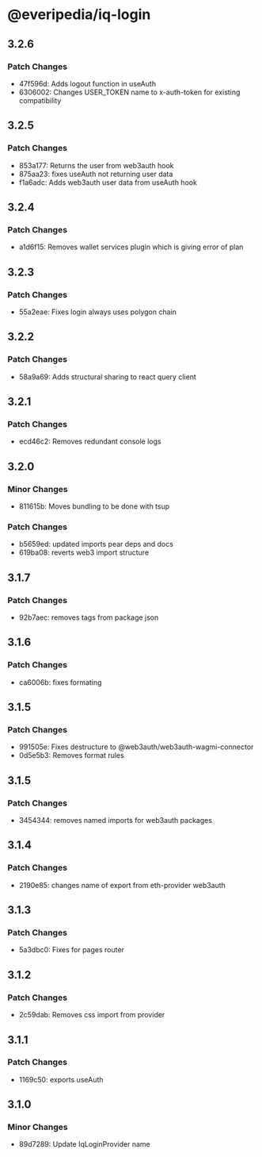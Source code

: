 # @everipedia/iq-login

## 3.2.6

### Patch Changes

- 47f596d: Adds logout function in useAuth
- 6306002: Changes USER_TOKEN name to x-auth-token for existing compatibility

## 3.2.5

### Patch Changes

- 853a177: Returns the user from web3auth hook
- 875aa23: fixes useAuth not returning user data
- f1a6adc: Adds web3auth user data from useAuth hook

## 3.2.4

### Patch Changes

- a1d6f15: Removes wallet services plugin which is giving error of plan

## 3.2.3

### Patch Changes

- 55a2eae: Fixes login always uses polygon chain

## 3.2.2

### Patch Changes

- 58a9a69: Adds structural sharing to react query client

## 3.2.1

### Patch Changes

- ecd46c2: Removes redundant console logs

## 3.2.0

### Minor Changes

- 811615b: Moves bundling to be done with tsup

### Patch Changes

- b5659ed: updated imports pear deps and docs
- 619ba08: reverts web3 import structure

## 3.1.7

### Patch Changes

- 92b7aec: removes tags from package json

## 3.1.6

### Patch Changes

- ca6006b: fixes formating

## 3.1.5

### Patch Changes

- 991505e: Fixes destructure to @web3auth/web3auth-wagmi-connector
- 0d5e5b3: Removes format rules

## 3.1.5

### Patch Changes

- 3454344: removes named imports for web3auth packages

## 3.1.4

### Patch Changes

- 2190e85: changes name of export from eth-provider web3auth

## 3.1.3

### Patch Changes

- 5a3dbc0: Fixes for pages router

## 3.1.2

### Patch Changes

- 2c59dab: Removes css import from provider

## 3.1.1

### Patch Changes

- 1169c50: exports useAuth

## 3.1.0

### Minor Changes

- 89d7289: Update IqLoginProvider name
